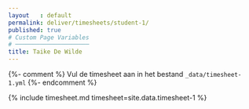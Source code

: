 ```yaml
---
layout   : default
permalink: deliver/timesheets/student-1/
published: true
# Custom Page Variables
# ─────────────────────
title: Taike De Wilde
---
```


{%- comment %}
Vul de timesheet aan in het bestand `_data/timesheet-1.yml`
{%- endcomment %}

{% include timesheet.md timesheet=site.data.timesheet-1 %}
